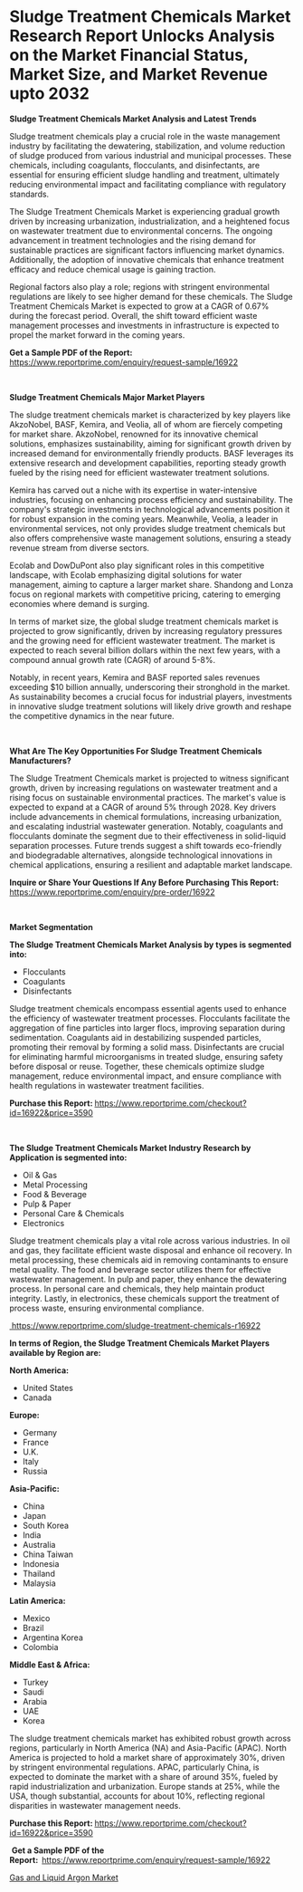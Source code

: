 <p><h1>Sludge Treatment Chemicals Market Research Report Unlocks Analysis on the Market Financial Status, Market Size, and Market Revenue upto 2032</h1></p><p><strong>Sludge Treatment Chemicals Market Analysis and Latest Trends</strong></p>
<p><p>Sludge treatment chemicals play a crucial role in the waste management industry by facilitating the dewatering, stabilization, and volume reduction of sludge produced from various industrial and municipal processes. These chemicals, including coagulants, flocculants, and disinfectants, are essential for ensuring efficient sludge handling and treatment, ultimately reducing environmental impact and facilitating compliance with regulatory standards.</p><p>The Sludge Treatment Chemicals Market is experiencing gradual growth driven by increasing urbanization, industrialization, and a heightened focus on wastewater treatment due to environmental concerns. The ongoing advancement in treatment technologies and the rising demand for sustainable practices are significant factors influencing market dynamics. Additionally, the adoption of innovative chemicals that enhance treatment efficacy and reduce chemical usage is gaining traction.</p><p>Regional factors also play a role; regions with stringent environmental regulations are likely to see higher demand for these chemicals. The Sludge Treatment Chemicals Market is expected to grow at a CAGR of 0.67% during the forecast period. Overall, the shift toward efficient waste management processes and investments in infrastructure is expected to propel the market forward in the coming years.</p></p>
<p><strong>Get a Sample PDF of the Report:&nbsp;</strong> <a href="https://www.reportprime.com/enquiry/request-sample/16922?utm_campaign=3130&utm_medium=2&utm_source=Github&utm_content=ia&utm_term=18032025&utm_id=sludge-treatment-chemicals">https://www.reportprime.com/enquiry/request-sample/16922</a></p>
<p>&nbsp;</p>
<p><strong>Sludge Treatment Chemicals Major Market Players</strong></p>
<p><p>The sludge treatment chemicals market is characterized by key players like AkzoNobel, BASF, Kemira, and Veolia, all of whom are fiercely competing for market share. AkzoNobel, renowned for its innovative chemical solutions, emphasizes sustainability, aiming for significant growth driven by increased demand for environmentally friendly products. BASF leverages its extensive research and development capabilities, reporting steady growth fueled by the rising need for efficient wastewater treatment solutions.</p><p>Kemira has carved out a niche with its expertise in water-intensive industries, focusing on enhancing process efficiency and sustainability. The company's strategic investments in technological advancements position it for robust expansion in the coming years. Meanwhile, Veolia, a leader in environmental services, not only provides sludge treatment chemicals but also offers comprehensive waste management solutions, ensuring a steady revenue stream from diverse sectors.</p><p>Ecolab and DowDuPont also play significant roles in this competitive landscape, with Ecolab emphasizing digital solutions for water management, aiming to capture a larger market share. Shandong and Lonza focus on regional markets with competitive pricing, catering to emerging economies where demand is surging.</p><p>In terms of market size, the global sludge treatment chemicals market is projected to grow significantly, driven by increasing regulatory pressures and the growing need for efficient wastewater treatment. The market is expected to reach several billion dollars within the next few years, with a compound annual growth rate (CAGR) of around 5-8%.</p><p>Notably, in recent years, Kemira and BASF reported sales revenues exceeding $10 billion annually, underscoring their stronghold in the market. As sustainability becomes a crucial focus for industrial players, investments in innovative sludge treatment solutions will likely drive growth and reshape the competitive dynamics in the near future.</p></p>
<p>&nbsp;</p>
<p><strong>What Are The Key Opportunities For Sludge Treatment Chemicals Manufacturers?</strong></p>
<p><p>The Sludge Treatment Chemicals market is projected to witness significant growth, driven by increasing regulations on wastewater treatment and a rising focus on sustainable environmental practices. The market's value is expected to expand at a CAGR of around 5% through 2028. Key drivers include advancements in chemical formulations, increasing urbanization, and escalating industrial wastewater generation. Notably, coagulants and flocculants dominate the segment due to their effectiveness in solid-liquid separation processes. Future trends suggest a shift towards eco-friendly and biodegradable alternatives, alongside technological innovations in chemical applications, ensuring a resilient and adaptable market landscape.</p></p>
<p><strong>Inquire or Share Your Questions If Any Before Purchasing This Report:</strong> <a href="https://www.reportprime.com/enquiry/pre-order/16922?utm_campaign=3130&utm_medium=2&utm_source=Github&utm_content=ia&utm_term=18032025&utm_id=sludge-treatment-chemicals">https://www.reportprime.com/enquiry/pre-order/16922</a></p>
<p>&nbsp;</p>
<p><strong>Market Segmentation</strong></p>
<p><strong>The Sludge Treatment Chemicals Market Analysis by types is segmented into:</strong></p>
<p><ul><li>Flocculants</li><li>Coagulants</li><li>Disinfectants</li></ul></p>
<p><p>Sludge treatment chemicals encompass essential agents used to enhance the efficiency of wastewater treatment processes. Flocculants facilitate the aggregation of fine particles into larger flocs, improving separation during sedimentation. Coagulants aid in destabilizing suspended particles, promoting their removal by forming a solid mass. Disinfectants are crucial for eliminating harmful microorganisms in treated sludge, ensuring safety before disposal or reuse. Together, these chemicals optimize sludge management, reduce environmental impact, and ensure compliance with health regulations in wastewater treatment facilities.</p></p>
<p><strong>Purchase this Report:&nbsp;</strong><a href="https://www.reportprime.com/checkout?id=16922&price=3590&utm_campaign=3130&utm_medium=2&utm_source=Github&utm_content=ia&utm_term=18032025&utm_id=sludge-treatment-chemicals">https://www.reportprime.com/checkout?id=16922&price=3590</a></p>
<p>&nbsp;</p>
<p><strong>The Sludge Treatment Chemicals Market Industry Research by Application is segmented into:</strong></p>
<p><ul><li>Oil & Gas</li><li>Metal Processing</li><li>Food & Beverage</li><li>Pulp & Paper</li><li>Personal Care & Chemicals</li><li>Electronics</li></ul></p>
<p><p>Sludge treatment chemicals play a vital role across various industries. In oil and gas, they facilitate efficient waste disposal and enhance oil recovery. In metal processing, these chemicals aid in removing contaminants to ensure metal quality. The food and beverage sector utilizes them for effective wastewater management. In pulp and paper, they enhance the dewatering process. In personal care and chemicals, they help maintain product integrity. Lastly, in electronics, these chemicals support the treatment of process waste, ensuring environmental compliance.</p></p>
<p><a href="https://www.reportprime.com/sludge-treatment-chemicals-r16922?utm_campaign=3130&utm_medium=2&utm_source=Github&utm_content=ia&utm_term=18032025&utm_id=sludge-treatment-chemicals">&nbsp;https://www.reportprime.com/sludge-treatment-chemicals-r16922</a></p>
<p><strong>In terms of Region, the Sludge Treatment Chemicals Market Players available by Region are:</strong></p>
<p>
    <p> <strong> North America: </strong>
        <ul>
            <li>United States</li>
            <li>Canada</li>
        </ul>
        </p> 
    <p> <strong> Europe: </strong>
        <ul>
            <li>Germany</li>
            <li>France</li>
            <li>U.K.</li>
            <li>Italy</li>
            <li>Russia</li>
        </ul>
        </p> 
    <p> <strong> Asia-Pacific: </strong>
        <ul>
            <li>China</li>
            <li>Japan</li>
            <li>South Korea</li>
            <li>India</li>
            <li>Australia</li>
            <li>China Taiwan</li>
            <li>Indonesia</li>
            <li>Thailand</li>
            <li>Malaysia</li>
        </ul>
        </p> 
    <p> <strong> Latin America: </strong>
        <ul>
            <li>Mexico</li>
            <li>Brazil</li>
            <li>Argentina Korea</li>
            <li>Colombia</li>
        </ul>
        </p> 
    <p> <strong> Middle East & Africa: </strong>
        <ul>
            <li>Turkey</li>
            <li>Saudi</li>
            <li>Arabia</li>
            <li>UAE</li>
            <li>Korea</li>
        </ul>
    </p>
    </p>
<p><p>The sludge treatment chemicals market has exhibited robust growth across regions, particularly in North America (NA) and Asia-Pacific (APAC). North America is projected to hold a market share of approximately 30%, driven by stringent environmental regulations. APAC, particularly China, is expected to dominate the market with a share of around 35%, fueled by rapid industrialization and urbanization. Europe stands at 25%, while the USA, though substantial, accounts for about 10%, reflecting regional disparities in wastewater management needs.</p></p>
<p><strong>Purchase this Report: </strong><a href="https://www.reportprime.com/checkout?id=16922&price=3590&utm_campaign=3130&utm_medium=2&utm_source=Github&utm_content=ia&utm_term=18032025&utm_id=sludge-treatment-chemicals">https://www.reportprime.com/checkout?id=16922&price=3590</a></p>
<p>&nbsp;<strong>Get a Sample PDF of the Report:&nbsp;&nbsp;</strong><a href="https://www.reportprime.com/enquiry/request-sample/16922?utm_campaign=3130&utm_medium=2&utm_source=Github&utm_content=ia&utm_term=18032025&utm_id=sludge-treatment-chemicals">https://www.reportprime.com/enquiry/request-sample/16922</a></p>
<p><strong></strong></p>
<p><p><a href="https://github.com/jenithschijf/Market-Research-Report-List-1/blob/main/gas-and-liquid-argon-market.md?utm_campaign=3130&utm_medium=2&utm_source=Github&utm_content=ia&utm_term=18032025&utm_id=sludge-treatment-chemicals">Gas and Liquid Argon Market</a></p></p>